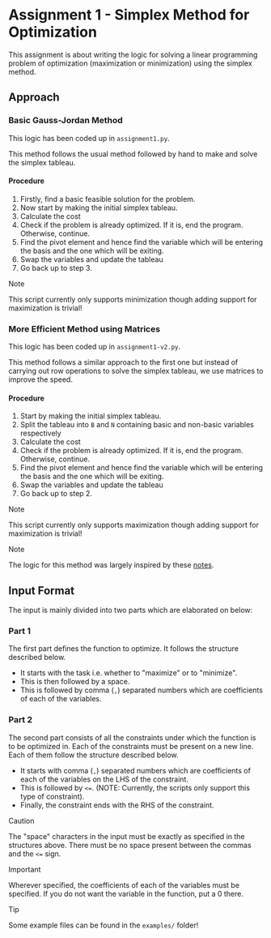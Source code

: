 # Assignment 1 - Simplex Method for Optimization

This assignment is about writing the logic for solving a linear programming problem of optimization (maximization or minimization) using the simplex method.

## Approach

### Basic Gauss-Jordan Method

This logic has been coded up in `assignment1.py`.

This method follows the usual method followed by hand to make and solve the simplex tableau.

#### Procedure

1. Firstly, find a basic feasible solution for the problem.
1. Now start by making the initial simplex tableau.
1. Calculate the cost
1. Check if the problem is already optimized. If it is, end the program. Otherwise, continue.
1. Find the pivot element and hence find the variable which will be entering the basis and the one which will be exiting.
1. Swap the variables and update the tableau
1. Go back up to step 3.

> [!NOTE]
> This script currently only supports minimization though adding support for maximization is trivial!

### More Efficient Method using Matrices

This logic has been coded up in `assignment1-v2.py`.

This method follows a similar approach to the first one but instead of carrying out row operations to solve the simplex tableau, we use matrices to improve the speed.

#### Procedure

1. Start by making the initial simplex tableau.
1. Split the tableau into `B` and `N` containing basic and non-basic variables respectively
1. Calculate the cost
1. Check if the problem is already optimized. If it is, end the program. Otherwise, continue.
1. Find the pivot element and hence find the variable which will be entering the basis and the one which will be exiting.
1. Swap the variables and update the tableau
1. Go back up to step 2.

> [!NOTE]
> This script currently only supports maximization though adding support for maximization is trivial!

> [!NOTE]
> The logic for this method was largely inspired by these [notes](https://personal.math.ubc.ca/~loew/m340/rsm-notes.pdf).

## Input Format

The input is mainly divided into two parts which are elaborated on below:

### Part 1

The first part defines the function to optimize. It follows the structure described below.

- It starts with the task i.e. whether to "maximize" or to "minimize".
- This is then followed by a space.
- This is followed by comma (`,`) separated numbers which are coefficients of each of the variables.

### Part 2

The second part consists of all the constraints under which the function is to be optimized in. Each of the constraints must be present on a new line. Each of them follow the structure described below.

- It starts with comma (`,`) separated numbers which are coefficients of each of the variables on the LHS of the constraint.
- This is followed by `<=`. (NOTE: Currently, the scripts only support this type of constraint).
- Finally, the constraint ends with the RHS of the constraint.

> [!CAUTION]
> The "space" characters in the input must be exactly as specified in the structures above. There must be no space present between the commas and the `<=` sign.

> [!IMPORTANT]
> Wherever specified, the coefficients of each of the variables must be specified. If you do not want the variable in the function, put a 0 there.

> [!TIP]
> Some example files can be found in the `examples/` folder!

